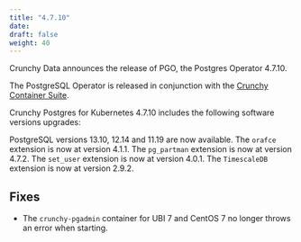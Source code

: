```yaml
---
title: "4.7.10"
date:
draft: false
weight: 40
---
```


Crunchy Data announces the release of PGO, the Postgres Operator 4.7.10.

The PostgreSQL Operator is released in conjunction with the [Crunchy Container Suite](https://github.com/CrunchyData/crunchy-containers/).

Crunchy Postgres for Kubernetes 4.7.10 includes the following software versions upgrades:

PostgreSQL versions 13.10, 12.14 and 11.19 are now available.
The `orafce` extension is now at version 4.1.1.
The `pg_partman` extension is now at version 4.7.2.
The `set_user` extension is now at version 4.0.1.
The `TimescaleDB` extension is now at version 2.9.2.

## Fixes
- The `crunchy-pgadmin` container for UBI 7 and CentOS 7 no longer throws an error when starting.
